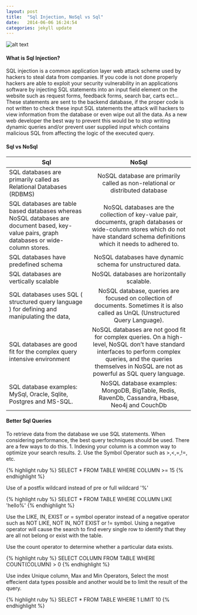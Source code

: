 ```yaml
---
layout: post
title:  "Sql Injection, NoSql vs Sql"
date:   2014-06-06 16:24:54
categories: jekyll update
---
```

![alt text][sql]

#### What is Sql Injection?

SQL injection is a common application layer web attack scheme used by hackers to steal data from companies. If you code is not done properly hackers are able to exploit your security vulnerability in an applications software by injecting SQL statements into an input field element on the website such as request forms, feedback forms, search bar, carts ect… These statements are sent to the backend database, if the proper code is not written to check these input SQL statements the attack will hackers to view information from the database or even wipe out all the data. As a new web developer the best way to prevent this would be to stop writing dynamic queries and/or prevent user supplied input which contains malicious SQL from affecting the logic of the executed query.

#### Sql vs NoSql

| Sql      | NoSql    
|----------|:----------------:|
|SQL databases are primarily called as Relational Databases (RDBMS)|NoSQL database are primarily called as non-relational or distributed database|
|SQL databases are table based databases whereas NoSQL databases are document based, key-value pairs, graph databases or wide-column stores.|NoSQL databases are the collection of key-value pair, documents, graph databases or wide-column stores which do not have standard schema definitions which it needs to adhered to.
|SQL databases have predefined schema|NoSQL databases have dynamic schema for unstructured data.
|SQL databases are vertically scalable|NoSQL databases are horizontally scalable.
|SQL databases uses SQL ( structured query language ) for defining and manipulating the data,|NoSQL database, queries are focused on collection of documents. Sometimes it is also called as UnQL (Unstructured Query Language).
|SQL databases are good fit for the complex query intensive environment|NoSQL databases are not good fit for complex queries. On a high-level, NoSQL don’t have standard interfaces to perform complex queries, and the queries themselves in NoSQL are not as powerful as SQL query language.
|SQL database examples: MySql, Oracle, Sqlite, Postgres and MS-SQL.|NoSQL database examples: MongoDB, BigTable, Redis, RavenDb, Cassandra, Hbase, Neo4j and CouchDb



#### Better Sql Queries

To retrieve data from the database we use SQL statements. When considering performance, the best query techniques should be used. There are a few ways to do this. 1. Indexing your column is a common way to optimize your search results. 2. Use the Symbol Operator such as >,<,=,!=, etc.

{% highlight ruby %}
SELECT * FROM TABLE WHERE COLUMN >= 15
{% endhighlight %}

Use of a postfix wildcard instead of pre or full wildcard '%'

{% highlight ruby %}
SELECT * FROM TABLE WHERE COLUMN LIKE 'hello%'
{% endhighlight %}

Use the LIKE, IN, EXIST or = symbol operator instead of a negative operator such as NOT LIKE, NOT IN, NOT EXIST or != symbol. Using a negative operator will cause the search to find every single row to identify that they are all not belong or exist with the table.

Use the count operator to determine whether a particular data exists.

{% highlight ruby %}
SELECT COLUMN FROM TABLE WHERE COUNT(COLUMN) > 0
{% endhighlight %}

Use index Unique column, Max and Min Operators, Select the most effecient data types possible and another would be to limit the result of the query.

{% highlight ruby %}
SELECT * FROM TABLE WHERE 1 LIMIT 10
{% endhighlight %}

[sql]: http://1.bp.blogspot.com/-QhOwiLtbSCg/UXwh3jz3SxI/AAAAAAAAARM/Ll9oHyb4Dxw/s1600/SQL+Injection.jpg "sql-image"